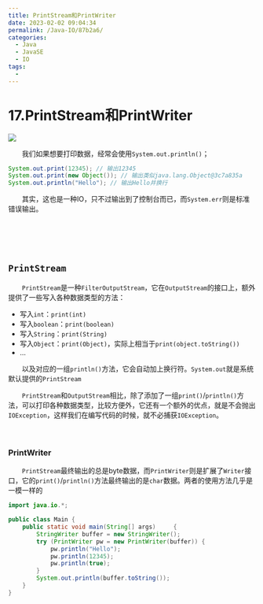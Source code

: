 ```yaml
---
title: PrintStream和PrintWriter
date: 2023-02-02 09:04:34
permalink: /Java-IO/87b2a6/
categories:
  - Java
  - JavaSE
  - IO
tags:
  - 
---
```



# 17.PrintStream和PrintWriter

![](https://image.peterjxl.com/blog/190.png)

　　我们如果想要打印数据，经常会使用`System.out.println()`​；

```java
System.out.print(12345); // 输出12345
System.out.print(new Object()); // 输出类似java.lang.Object@3c7a835a
System.out.println("Hello"); // 输出Hello并换行
```

　　其实，这也是一种IO，只不过输出到了控制台而已，而`System.err`​则是标准错误输出。
<!-- more -->

　　‍

　　‍

## `PrintStream`​​

　　​`PrintStream`​是一种`FilterOutputStream`​，它在`OutputStream`​的接口上，额外提供了一些写入各种数据类型的方法：

* 写入`int`​：`print(int)`​
* 写入`boolean`​：`print(boolean)`​
* 写入`String`​：`print(String)`​
* 写入`Object`​：`print(Object)`​，实际上相当于`print(object.toString())`​
* ...

　　以及对应的一组`println()`​方法，它会自动加上换行符。`System.out`​就是系统默认提供的`PrintStream`​

　　​`PrintStream`​和`OutputStream`​相比，除了添加了一组`print()`​/`println()`​方法，可以打印各种数据类型，比较方便外，它还有一个额外的优点，就是不会抛出`IOException`​，这样我们在编写代码的时候，就不必捕获`IOException`​。

　　‍

### PrintWriter

　　​`PrintStream`​最终输出的总是byte数据，而`PrintWriter`​则是扩展了`Writer`​接口，它的`print()`​/`println()`​方法最终输出的是`char`​数据。两者的使用方法几乎是一模一样的

```java
import java.io.*;

public class Main {
    public static void main(String[] args)     {
        StringWriter buffer = new StringWriter();
        try (PrintWriter pw = new PrintWriter(buffer)) {
            pw.println("Hello");
            pw.println(12345);
            pw.println(true);
        }
        System.out.println(buffer.toString());
    }
}

```
